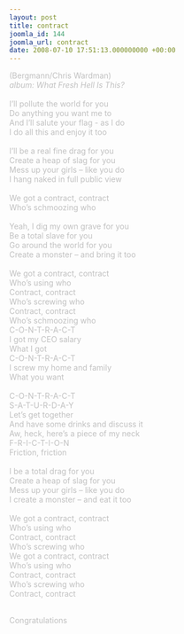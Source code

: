 ```yaml
---
layout: post
title: contract
joomla_id: 144
joomla_url: contract
date: 2008-07-10 17:51:13.000000000 +00:00
---
```

<span style="color: #c0c0c0">(Bergmann/Chris Wardman)<br />
<i>album: What Fresh Hell Is This?</i><br />
<br />
I&rsquo;ll pollute the world for you<br />
Do anything you want me to<br />
And I&rsquo;ll salute your flag - as I do<br />
I do all this and enjoy it too<br />
<br />
I&rsquo;ll be a real fine drag for you<br />
Create a heap of slag for you<br />
Mess up your girls &ndash; like you do<br />
I hang naked in full public view<br />
<br />
We got a contract, contract<br />
Who&rsquo;s schmoozing who<br />
<br />
Yeah, I dig my own grave for you<br />
Be a total slave for you<br />
Go around the world for you<br />
Create a monster &ndash; and bring it too<br />
<br />
We got a contract, contract<br />
Who&rsquo;s using who<br />
Contract, contract<br />
Who&rsquo;s screwing who<br />
Contract, contract<br />
Who&rsquo;s schmoozing who<br />
C-O-N-T-R-A-C-T<br />
I got my CEO salary<br />
What I got<br />
C-O-N-T-R-A-C-T<br />
I screw my home and family<br />
What you want<br />
<br />
C-O-N-T-R-A-C-T<br />
S-A-T-U-R-D-A-Y<br />
Let&rsquo;s get together <br />
And have some drinks and discuss it<br />
Aw, heck, here&rsquo;s a piece of my neck<br />
F-R-I-C-T-I-O-N<br />
Friction, friction<br />
<br />
I be a total drag for you<br />
Create a heap of slag for you<br />
Mess up your girls &ndash; like you do<br />
I create a monster &ndash; and eat it too<br />
<br />
We got a contract, contract<br />
Who&rsquo;s using who<br />
Contract, contract<br />
Who&rsquo;s screwing who<br />
We got a contract, contract<br />
Who&rsquo;s using who<br />
Contract, contract<br />
Who&rsquo;s screwing who<br />
Contract, contract<br />
<br />
</span>
<div>
<span style="color: #c0c0c0">
Congratulations
</span>
</div>
